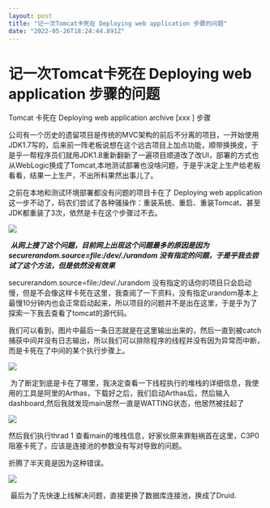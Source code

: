 ```yaml
---
layout: post
title: "记一次Tomcat卡死在 Deploying web application 步骤的问题"
date: "2022-05-26T18:24:44.891Z"
---
```

记一次Tomcat卡死在 Deploying web application 步骤的问题
============================================

Tomcat 卡死在 Deploying web application archive \[xxx \] 步骤

公司有一个历史的遗留项目是传统的MVC架构的前后不分离的项目，一开始使用JDK1.7写的，后来前一阵老板说想在这个远古项目上加点功能，顺带换换皮，于是乎一帮程序员们就用JDK1.8重新翻新了一遍项目顺道改了改UI，部署的方式也从WebLogic换成了Tomcat,本地测试部署也没啥问题，于是乎决定上生产给老板看看，结果一上生产，不出所料果然出事儿了。

之前在本地和测试环境部署都没有问题的项目卡在了 Deploying web application这一步不动了，码农们尝试了各种骚操作：重装系统、重启、重装Tomcat、甚至JDK都重装了3次，依然是卡在这个步骤过不去。

![](https://img2022.cnblogs.com/blog/1417396/202205/1417396-20220526230312045-104328827.png)

 **_从网上搜了这个问题，目前网上出现这个问题最多的原因是因为securerandom.source=file:/dev/./urandom 没有指定的问题，于是乎我去尝试了这个方法，但是依然没有效果_**

securerandom.source=file:/dev/./urandom 没有指定的话你的项目只会启动慢，但是不会像这样卡死在这里，我查阅了一下资料，没有指定urandom基本上最慢10分钟内也会正常启动起来，所以项目的问题并不是出在这里，于是乎为了探索一下我去查看了tomcat的源代码。

我们可以看到，图片中最后一条日志就是在这里输出出来的，然后一直到被catch捕获中间并没有日志输出，所以我们可以排除程序的线程并没有因为异常而中断，而是卡死在了中间的某个执行步骤上。

![](https://img2022.cnblogs.com/blog/1417396/202205/1417396-20220526230758208-497736328.png)

 为了断定到底是卡在了哪里，我决定查看一下线程执行的堆栈的详细信息，我使用的工具是阿里的Arthas，下载好之后，我们启动Arthas后，然后输入dashboard,然后我就发现main居然一直是WATTING状态，他居然被挂起了

![](https://img2022.cnblogs.com/blog/1417396/202205/1417396-20220526231343145-358312875.png)

然后我们执行thrad 1 查看main的堆栈信息，好家伙原来罪魁祸首在这里，C3P0阻塞卡死了，应该是连接池的参数没有写对导致的问题。

折腾了半天竟是因为这种错误。

![](https://img2022.cnblogs.com/blog/1417396/202205/1417396-20220526231455337-314692540.png)

 最后为了先快速上线解决问题，直接更换了数据库连接池，换成了Druid.